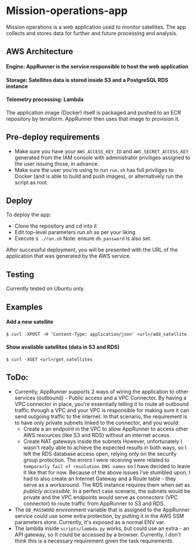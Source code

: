 # Mission-operations-app

Mission operations is a web application used to monitor satellites. The app collects and stores data for further and future processing and analysis.

## AWS Architecture
#### Engine: AppRunner is the service responsible to host the web application
#### Storage: Satellites data is stored inside S3 and a PostgreSQL RDS instance
#### Telemetry processing: Lambda
The application image (Docker) itself is packaged and pushed to an ECR repository by terraform. AppRunner then uses that image to provision it.

## Pre-deploy requirements
- Make sure you have your `AWS_ACCESS_KEY_ID` and `AWS_SECRET_ACCESS_KEY` generated from the IAM console with administrator priviliges assigned to the user issuing those, in advance.
- Make sure the user you're using to run `run.sh` has full priviliges to Docker (and is able to build and push images), or alternatively run the script as root.

## Deploy
To deploy the app:
- Clone the repository and cd into it
- Edit top-level parameters *run.sh* as per your liking
- Execute `$ ./run.sh`
Note: ensure `db_password` is also set.

After successful deployment, you will be presented with the URL of the application that was generated by the AWS service.

## Testing
Currently tested on Ubuntu only.

## Examples

#### Add a new satellite
`$ curl -XPOST -H 'Content-Type: application/json' <url>/add_satellite`

#### Show available satellites (data in S3 and RDS)
`$ curl -XGET <url>/get_satellites`

## ToDo:
- Currently, AppRunner supports 2 ways of wiring the application to other services (outbound) - Public access and a VPC Connector. By having a VPC connector in place, you're essentially telling it to route all outbound traffic through a VPC and your VPC is responsible for making sure it can send outgoing traffic to the internet. In that scenario, the requirement is to have only private subnets linked to the connector, and you would:
  - Create a an endpoint in the VPC to allow AppRunner to access other AWS resources (like S3 and RDS) without an internet access.
  - Create NAT gateways inside the subnets
However, unfortunately I wasn't really able to achieve the expected results in both ways, so I left the RDS database access open, relying only on the security group protection. The errors I were receiving were related to `temporarly fail of resolution DNS names` so I have decided to leave it like that for now. Because of the above issues i've stumbled upon, I had to also create an Internet Gateway and a Route table - they serve as a workaround. The RDS instance requires them when set as *publicly accessible*.
In a perfect case scenario, the subnets would be private and the VPC endpoints would serve as *connectors* (VPC connector) to route traffic from AppRunner to S3 and RDS. 
- The `DB_PASSWORD` environment variable that is assigned to the AppRunner service could use some extra protection, by putting it in the AWS SSM parameters store. Currently, it's exposed as a normal ENV var.
- The lambda inside `scripts/lambda.py` works, but could use an extra - an API gateway, so It could be accessed by a browser. Currently, I don't think this is a necessary requirement given the task requirements.
